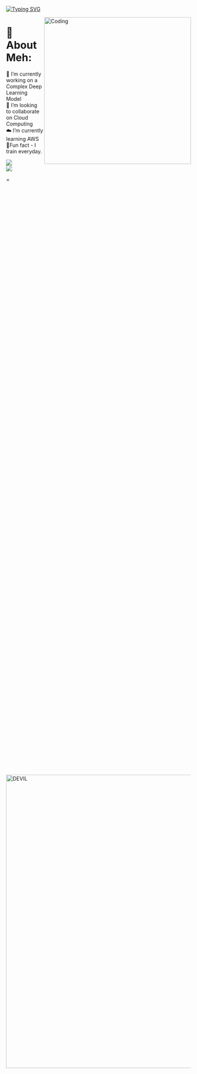 
[![Typing SVG](https://readme-typing-svg.herokuapp.com?font=Tektur&size=40&duration=2000&pause=1000&color=D019F7&background=FF358100&center=true&vCenter=true&width=435&lines=Let+Me+Talk+To+Ya!!!;This+Is+SCRAPDADDY👹;Contribute+Some)](https://git.io/typing-svg)


<img align="right" alt="Coding" width="400" src="https://miro.medium.com/max/680/0*7Q3yvSIv_t0ioJ-Z.gif"/>

#  🦾 About Meh:
🔭 I’m currently working on a Complex Deep Learning Model<br>👯 I’m looking to collaborate on Cloud Computing<br>☁️ I’m currently learning AWS<br> 🥊Fun fact - I train everyday.

![](https://github-readme-streak-stats.herokuapp.com/?user=Harishspice&theme=gotham&hide_border=false)<br/> ![](https://quotes-github-readme.vercel.app/api?type=horizontal&theme=radical)




=<div style="display: flex; justify-content: flex-end; align-items: center; height: 100vh;">
  <img align="center" alt="DEVIL" width="800" src="https://github.com/Harishspice/Harishspice/assets/117935868/e4578949-56d1-4ea2-ad5c-dc224ceb7550"/>
</div>
